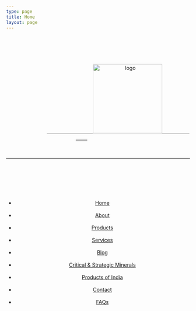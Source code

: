 ```yaml
---
type: page
title: Home
layout: page
---
```

<header>        <div class="uk-section uk-section-default uk-padding-remove-vertical uk-background-contain uk-background-top-left" style="background-image: url(img/in-header-background.png);">                <div class="uk-container">                    <div class="uk-child-width-1-2\@s in-top-header" data-uk-grid>                        <div class="uk-flex uk-flex-center uk-flex-left\@s">                            <a class="uk-logo" href="index.html">                                <img src="https\://sljtradingcompany.b-cdn.net/pics/slj-logo.png" alt="logo" width="190" height="auot" data-uk-img style="margin-bottom: -10px; margin-top: 10px">                            </a>                        </div>                                            </div>                    <hr>                </div>                <nav class="uk-navbar-container">                    <div class="uk-container" data-uk-navbar>                        <div class="uk-navbar-left uk-visible\@m">                            <ul class="uk-navbar-nav"><li><a href="index.html">Home</a></li>                                <li><a href="about.html">About</a></li>                          <li><a href="products.html">Products</a></li>                          <li><a href="services.html">Services</a></li>              <li><a href="blog.html">Blog</a></li>                          <li><a href="critical-strategic-minerals.html">Critical & Strategic Minerals</a></li>                                           <li><a href="products-of-india.html">Products of India</a></li>                 
                          <li><a href="contact.html">Contact</a></li>                                   <li><a href="faq.html">FAQs</a></li>                            </ul>                        </div>                        <div class="uk-navbar-right" data-logo-inverse="filename: slj-logo.png; width: 70; height: 70; inject: true">                                                    </div>                    </div>                </nav>            </div>        </header>    <!-- header end -->



